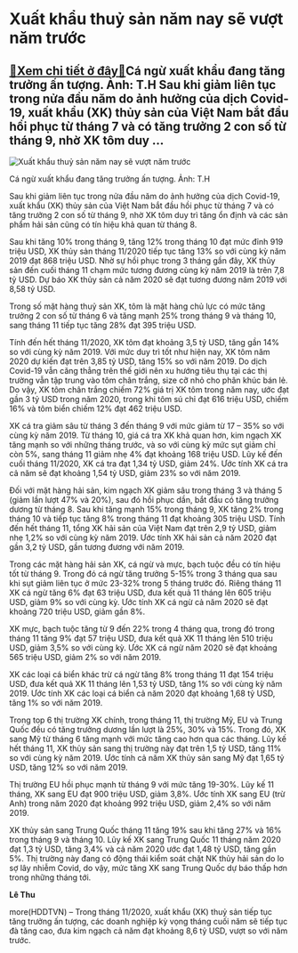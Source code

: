Xuất khẩu thuỷ sản năm nay sẽ vượt năm trước
============================================

[:gift:Xem chi tiết ở đây:gift:](https://hddtvn.com/xuat-khau-thuy-san-nam-nay-se-vuot-nam-truoc/)Cá ngừ xuất khẩu đang tăng trưởng ấn tượng. Ảnh: T.H Sau khi giảm liên tục trong nửa đầu năm do ảnh hưởng của dịch Covid-19, xuất khẩu (XK) thủy sản của Việt Nam bắt đầu hồi phục từ tháng 7 và có tăng trưởng 2 con số từ tháng 9, nhờ XK tôm duy …
-----------------------------------------------------------------------------------------------------------------------------------------------------------------------------------------------------------------------------------------------------





![Xuất khẩu thuỷ sản năm nay sẽ vượt năm trước](https://hddtvn.com/wp-content/uploads/2021/01/2846_ca_ngu-2.jpg "Xuất khẩu thuỷ sản năm nay sẽ vượt năm trước")


Cá ngừ xuất khẩu đang tăng trưởng ấn tượng. Ảnh: T.H



Sau khi giảm liên tục trong nửa đầu năm do ảnh hưởng của dịch Covid-19, xuất khẩu (XK) thủy sản của Việt Nam bắt đầu hồi phục từ tháng 7 và có tăng trưởng 2 con số từ tháng 9, nhờ XK tôm duy trì tăng ổn định và các sản phẩm hải sản cũng có tín hiệu khả quan từ tháng 8.


Sau khi tăng 10% trong tháng 9, tăng 12% trong tháng 10 đạt mức đỉnh 919 triệu USD, XK thủy sản tháng 11/2020 tiếp tục tăng 13% so với cùng kỳ năm 2019 đạt 868 triệu USD. Nhờ sự hồi phục trong 3 tháng gần đây, XK thủy sản đến cuối tháng 11 chạm mức tương đương cùng kỳ năm 2019 là trên 7,8 tỷ USD. Dự báo XK thủy sản cả năm 2020 sẽ đạt tương đương năm 2019 với 8,58 tỷ USD.


Trong số mặt hàng thuỷ sản XK, tôm là mặt hàng chủ lực có mức tăng trưởng 2 con số từ tháng 6 và tăng mạnh 25% trong tháng 9 và tháng 10, sang tháng 11 tiếp tục tăng 28% đạt 395 triệu USD.


Tính đến hết tháng 11/2020, XK tôm đạt khoảng 3,5 tỷ USD, tăng gần 14% so với cùng kỳ năm 2019. Với mức duy trì tốt như hiện nay, XK tôm năm 2020 dự kiến đạt trên 3,85 tỷ USD, tăng 15% so với năm 2019. Do dịch Covid-19 vẫn căng thẳng trên thế giới nên xu hướng tiêu thụ tại các thị trường vẫn tập trung vào tôm chân trắng, size cỡ nhỏ cho phân khúc bán lẻ. Do vậy, XK tôm chân trắng chiếm 72% giá trị XK tôm trong năm nay, ước đạt gần 3 tỷ USD trong năm 2020, trong khi tôm sú chỉ đạt 616 triệu USD, chiếm 16% và tôm biển chiếm 12% đạt 462 triệu USD.


XK cá tra giảm sâu từ tháng 3 đến tháng 9 với mức giảm từ 17 – 35% so với cùng kỳ năm 2019. Từ tháng 10, giá cá tra XK khả quan hơn, kim ngạch XK tăng mạnh so với những tháng trước, và so với cùng kỳ mức sụt giảm chỉ còn 5%, sang tháng 11 giảm nhẹ 4% đạt khoảng 168 triệu USD. Lũy kế đến cuối tháng 11/2020, XK cá tra đạt 1,34 tỷ USD, giảm 24%. Ước tính XK cá tra cả năm sẽ đạt khoảng 1,54 tỷ USD, giảm 23% so với năm 2019.


Đối với mặt hàng hải sản, kim ngạch XK giảm sâu trong tháng 3 và tháng 5 (giảm lần lượt 47% và 20%), sau đó hồi phục dần, bắt đầu có tăng trưởng dương từ tháng 8. Sau khi tăng mạnh 15% trong tháng 9, XK tăng 2% trong tháng 10 và tiếp tục tăng 8% trong tháng 11 đạt khoảng 305 triệu USD. Tính đến hết tháng 11, tổng XK hải sản của Việt Nam đạt trên 2,9 tỷ USD, giảm nhẹ 1,2% so với cùng kỳ năm 2019. Ước tính XK hải sản cả năm 2020 đạt gần 3,2 tỷ USD, gần tương đương với năm 2019.


Trong các mặt hàng hải sản XK, cá ngừ và mực, bạch tuộc đều có tín hiệu tốt từ tháng 9. Trong đó cá ngừ tăng trưởng 5-15% trong 3 tháng qua sau khi sụt giảm liên tục ở mức 23-32% trong 5 tháng trước đó. Riêng tháng 11 XK cá ngừ tăng 6% đạt 63 triệu USD, đưa kết quả 11 tháng lên 605 triệu USD, giảm 9% so với cùng kỳ. Ước tính XK cá ngừ cả năm 2020 sẽ đạt khoảng 720 triệu USD, giảm gần 8%.


XK mực, bạch tuộc tăng từ 9 đến 22% trong 4 tháng qua, trong đó trong tháng 11 tăng 9% đạt 57 triệu USD, đưa kết quả XK 11 tháng lên 510 triệu USD, giảm 3,5% so với cùng kỳ. Ước XK cá ngừ năm 2020 sẽ đạt khoảng 565 triệu USD, giảm 2% so với năm 2019.


XK các loại cá biển khác trừ cá ngừ tăng 8% trong tháng 11 đạt 154 triệu USD, đưa kết quả XK 11 tháng lên 1,53 tỷ USD, tăng 1% so với cùng kỳ năm 2019. Ước tính XK các loại cá biển cả năm 2020 đạt khoảng 1,68 tỷ USD, tăng 1% so với năm 2019.


Trong top 6 thị trường XK chính, trong tháng 11, thị trường Mỹ, EU và Trung Quốc đều có tăng trưởng dương lần lượt là 25%, 30% và 15%. Trong đó, XK sang Mỹ từ tháng 6 tăng mạnh với mức tăng cao hơn qua các tháng. Lũy kế hết tháng 11, XK thủy sản sang thị trường này đạt trên 1,5 tỷ USD, tăng 11% so với cùng kỳ năm 2019. Ước tính cả năm XK thủy sản sang Mỹ đạt 1,65 tỷ USD, tăng 12% so với năm 2019.


Thị trường EU hồi phục mạnh từ tháng 9 với mức tăng 19-30%. Lũy kế 11 tháng, XK sang EU đạt 900 triệu USD, giảm 3,8%. Ước tính XK sang EU (trừ Anh) trong năm 2020 đạt khoảng 992 triệu USD, giảm 2,4% so với năm 2019.


XK thủy sản sang Trung Quốc tháng 11 tăng 19% sau khi tăng 27% và 16% trong tháng 9 và tháng 10. Lũy kế XK sang Trung Quốc 11 tháng năm 2020 đạt 1,3 tỷ USD, tăng 3,4% và cả năm 2020 ước đạt 1,48 tỷ USD, tăng gần 5%. Thị trường này đang có động thái kiểm soát chặt NK thủy hải sản do lo sợ lây nhiễm Covid, do vậy, mức tăng XK sang Trung Quốc dự báo thấp hơn trong những tháng tới.




**Lê Thu**



more(HDDTVN) – Trong tháng 11/2020, xuất khẩu (XK) thuỷ sản tiếp tục tăng trưởng ấn tượng, các doanh nghiệp kỳ vọng tháng cuối năm sẽ tiếp tục đà tăng cao, đưa kim ngạch cả năm đạt khoảng 8,6 tỷ USD, vượt so với năm trước.

